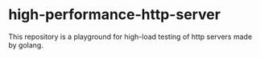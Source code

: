 # high-performance-http-server

This repository is a playground for high-load testing of http servers made by golang.
